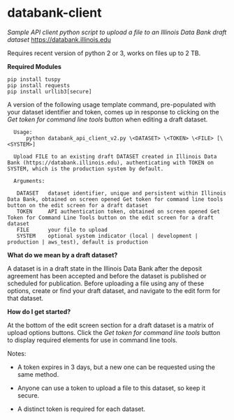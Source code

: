 # databank-client

*Sample API client python script to upload a file to an Illinois Data Bank draft dataset*
https://databank.illinois.edu

Requires recent version of python 2 or 3, works on files up to 2 TB.

**Required Modules**

    pip install tuspy
    pip install requests
    pip install urllib3[secure]

A version of the following usage template command, pre-populated with your dataset identifier and token, comes up in response to clicking on the *Get token for command line tools* button when editing a draft dataset.

      Usage:
          python databank_api_client_v2.py \<DATASET> \<TOKEN> \<FILE> [\<SYSTEM>] 
    
      Upload FILE to an existing draft DATASET created in Illinois Data Bank (https://databank.illinois.edu), authenticating with TOKEN on SYSTEM, which is the production system by default.
    
      Arguments:
        
       DATASET   dataset identifier, unique and persistent within Illinois Data Bank, obtained on screen opened Get token for command line tools button on the edit screen for a draft dataset  
       TOKEN     API authentication token, obtained on screen opened Get Token for Command Line Tools button on the edit screen for a draft dataset   
       FILE      your file to upload
	   SYSTEM    optional system indicator (local | development | production | aws_test), default is production 
    

**What do we mean by a draft dataset?**

A dataset is in a draft state in the Illinois Data Bank after the deposit agreement has been accepted and before the dataset is published or scheduled for publication. Before uploading a file using any of these options, create or find your draft dataset, and navigate to the edit form for that dataset.

**How do I get started?**

At the bottom of the edit screen section for a draft dataset is a matrix of upload options buttons. 
Click the *Get token for command line tools* button to display required elements for use in command line tools.

Notes:

* A token expires in 3 days, but a new one can be requested using the same method.

* Anyone can use a token to upload a file to this dataset, so keep it secure.

* A distinct token is required for each dataset.